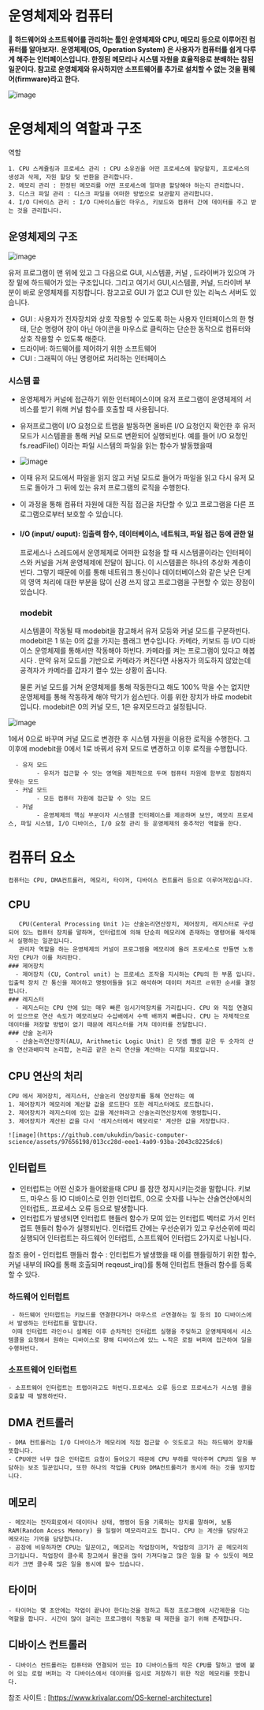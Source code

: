 # 운영체제와 컴퓨터 
🥇 **하드웨어와 소프트웨어를 관리하는 툴인 운영체제와 CPU, 메모리 등으로 이루어진 컴퓨터를 알아보자!.**
   **운영체제(OS, Operation System) 은 사용자가 컴퓨터를 쉽게 다루게 해주는 인터페이스입니다. 한정된 메모리나 시스템 자원을 효율적응로 분배하는 참된 일꾼이다. 참고로 운영체제와 유사하지만 소프트웨어를 추가로 설치할 수 없는 것을 펌웨어(firmware)라고 한다.**
   
![image](https://github.com/ukukdin/basic-computer-science/assets/97656198/ee1f52b5-e904-4436-9ac2-d238f42212eb)

# 운영체제의 역할과 구조
  역할
  
    1. CPU 스케쥴링과 프로세스 관리 : CPU 소유권을 어떤 프로세스에 할당할지, 프로세스의 생성과 삭제, 자원 할당 및 반환을 관리합니다.
    2. 메모리 관리 : 한정된 메모리를 어떤 프로세스에 얼마큼 할당해야 하는지 관리합니다.
    3. 디스크 파일 관리 : 디스크 파일을 어떠한 방법으로 보관할지 관리합니다. 
    4. I/O 디바이스 관리 : I/O 디바이스들인 마우스, 키보드와 컴퓨터 간에 데이터를 주고 받는 것을 관리합니다.

    
## 운영체제의 구조
![image](https://github.com/ukukdin/basic-computer-science/assets/97656198/dbcd9dc3-b364-4e92-a497-358ab37508ca)

유저 프로그램이 맨 위에 있고 그 다음으로 GUI, 시스템콜, 커널 , 드라이버가 있으며 가장 밑에 하드웨어가 있는 구조입니다. 그리고 여기서 GUI,시스템콜, 커널, 드라이버 부분이 바로 운영체제를 지칭합니다. 참고고로 GUI 가 없고 CUI 만 있는 리눅스 서버도 있습니다.

- GUI : 사용자가 전자장치와 상호 작용할 수 있도록 하는 사용자 인터페이스의 한 형태, 단순 명령어 창이 아닌 아이콘을 마우스로 클릭하는 단순한 동작으로 컴퓨터와 상호 작용할 수 있도록 해준다.
- 드라이버: 하드웨어를 제어하기 위한 소프트웨어
- CUI : 그래픽이 아닌 명령어로 처리하는 인터페이스

### 시스템 콜
 - 운영체제가 커널에 접근하기 위한 인터페이스이며 유저 프로그램이 운영체제의 서비스를 받기 위해 커널 함수를 호출할 때 사용됩니다.
 - 유저프로그램이 I/O 요청으로 트랩을 발동하면 올바른 I/O 요청인지 확인한 후 유저 모드가 시스템콜을 통해 커널 모드로 변환되어 실행되빈다. 예를 들어 I/O 요청인 fs.readFile() 이라는 파일 시스템의 파일을 읽는 함수가 발동했을때
 - ![image](https://github.com/ukukdin/basic-computer-science/assets/97656198/f454a01c-6bf9-40bd-b5e8-d7bc0784e98c)
 
 - 이때 유저 모드에서 파일을 읽지 않고 커널 모드로 들어가 파일을 읽고 다시 유저 모드로 돌아가 그 뒤에 있는 유저 프로그램의 로직을 수행한다.
 - 이 과정을 통해 컴퓨터 자원에 대한 직접 접근을 차단할 수 있고 프로그램을 다른 프로그램으로부터 보호할 수 있습니다.
   
 - #### I/O (input/ ouput): 입출력 함수, 데이터베이스, 네트워크, 파일 접근 등에 관한 일

   프로세스나 스레드에서 운영체제로 어떠한 요청을 할 때 시스템콜이라는 인터페이스와 커널을 거쳐 운영체제에 전달이 됩니다.
   이 시스템콜은 하나의 추상화 계층이빈다. 그렇기 때문에 이를 통해 네트워크 통신이나 데이터베이스와 같은 낮은 단계의 영역 처리에 대한 부분을 많이 신경 쓰지 않고 프로그램을 구현할 수 있는 장점이 있습니다.
   ### modebit
    시스템콜이 작동될 때 modebit을 참고해서 유저 모등와 커널 모드를 구분하빈다. modebit은 1 또는 0의 값을 가지는 플래그 변수입니다. 카메라, 키보드 등 I/O 디바이스 운영체제를 통해서만 작동해야 하빈다. 카메라를 켜는 프로그램이 있다고 해봅시다 .
   만약 유저 모드를 기반으로 카메라가 켜진다면 사용자가 의도하지 않았는데 공격자가 카메라를 갑자기 켤수 있는 상황이 옵니다.

   물론 커널 모드를 거쳐 운영체제를 통해 작동한다고 해도 100% 막을 수는 없지만 운영체제를 통해 작동하게 해야 막기가 쉽스빈다. 이를 위한 장치가 바로 modebit 입니다.
   modebit은 0의 커널 모드, 1은 유저모드라고 설정됩니다.

![image](https://github.com/ukukdin/basic-computer-science/assets/97656198/99648ddc-f9c5-4840-b4c6-adaa036b7a33)

1에서 0으로 바꾸며 커널 모드로 변경한 후 시스템 자원을 이용한 로직을 수행한다. 그 이후에 modebit을 0에서 1로 바꿔서 유저 모드로 변경하고 이후 로직을 수행합니다.

      - 유저 모드 
            - 유저가 접근할 수 잇는 영역을 제한적으로 두며 컴퓨터 자원에 함부로 침범하지 못하는 모드
      - 커널 모드 
            - 모든 컴퓨터 자원에 접근할 수 잇는 모드
      - 커널
            - 운영체제의 핵심 부분이자 시스템콜 인터페이스를 제공하며 보안, 메모리 프로세스, 파일 시스템, I/O 디바이스, I/O 요청 관리 등 운영체제의 중추적인 역할을 한다. 

  # 컴퓨터 요소
    컴퓨터는 CPU, DMA컨트롤러, 메모리, 타이머, 디바이스 컨트롤러 등으로 이루어져있습니다. 


  ## CPU
       CPU(Centeral Processing Unit )는 산술논리연산장치, 제어장치, 레지스터로 구성되어 있느 컴퓨터 장치를 말하며, 인터럽트에 의해 단순히 메모리에 존재하는 명령어를 해석해서 실행하는 일꾼입니다. 
       관리자 역할을 하는 운영체제의 커널이 프로그램을 메모리에 올려 프로세스로 만들면 노동자인 CPU가 이를 처리한다. 
    ### 제어장치 
      - 제어장치 (CU, Control unit) 는 프로세스 조작을 지시하는 CPU의 한 부품 입니다. 입출력 장치 간 통신을 제어하고 명령어들을 읽고 해석하며 데이터 처리르 ㄹ위한 순서를 결정합니다.
    ### 레지스터 
      - 레지스터는 CPU 안에 있는 매우 빠른 임시기억장치를 가리킵니다. CPU 와 직접 연결되어 있으므로 연산 속도가 메모리보다 수십배에서 수백 배까지 빠릅니다. CPU 는 자체적으로 데이터를 저장할 방법이 없기 때문에 레지스터를 거쳐 데이터를 전달합니다. 
    ### 산술 논리자 
      - 산술논리연산장치(ALU, Arithmetic Logic Unit) 은 덧셈 뺄셈 같은 두 숫자의 산술 연산과배타적 논리합, 논리곱 같은 논리 연산을 계산하는 디지털 회로입니다. 
  ## CPU 연산의 처리
    CPU 에서 제어장치, 레지스터, 산술논리 연상장치를 통해 연산하는 예
    1. 제어장치가 메모리에 계산할 값을 로드한다 또한 레지스터에도 로드합니다.
    2. 제어장치가 레지스터에 있는 값을 계산하라고 산술논리연산장치에 명령합니다.
    3. 제어장치가 계산된 값을 다시 '레지스터에서 메모리로' 계산한 값을 저장합니다. 
    
    ![image](https://github.com/ukukdin/basic-computer-science/assets/97656198/013cc28d-eee1-4a09-93ba-2043c8225dc6)
 
 ## 인터럽트 
   - 인터럽트는 어떤 신호가 들어왔을때 CPU 를 잠깐 정지시키는것을 말합니다. 키보드, 마우스 등 IO 디바이스로 인한 인터럽트, 0으로 숫자를 나누는 산술연산에서의 인터럽트,. 프로세스 오류 등으로 발생합니다.
   - 인터럽트가 발생되면 인터럽트 핸들러 함수가 모여 있는 인터럽트 벡터로 가서 인터럽트 핸들러 함수가 실행되빈다. 인터럽트 간에는 우선순위가 있고 우선순위에 따리 실행되어 인터럽트는 하드웨어 인터럽트, 스프트웨어 인터럽드 2가지로 나뉩니다.

  참조 용어 
    - 인터럽트 핸들러 함수 : 인터럽트가 발생했을 때 이를 핸들링하기 위한 함수, 커널 내부의 IRQ를 통해 호출되며 reqeust_irq()를 통해 인터럽트 핸들러 함수를 등록할 수 있다. 
  ### 하드웨어 인터럽트 
     - 하드웨어 인터럽트는 키보드를 연결한다거나 마우스르 ㄹ연결하는 일 등의 IO 디바이스에서 발생하는 인터럽트를 말합니다. 
     이때 인터럽트 라인ㅇ니 설꼐된 이후 순차적인 인터럽트 실행을 주잊하고 운영체제에서 시스템콜을 요청해서 원하는 디바이스로 향해 디바이스에 있느 ㄴ작은 로컬 버퍼에 접근하여 일을 수행하빈다. 
  ### 소프트웨어 인터럽트 
    - 소프트웨어 인터럽트는 트랩이라고도 하빈다.프로세스 오류 등으로 프로세스가 시스템 콜을 호출할 때 발동하빈다. 
  
  ## DMA 컨트롤러 
    - DMA 컨트롤러는 I/O 디바이스가 메모리에 직접 접근할 수 잇도로고 하는 하드웨어 장치를 뜻합니다.
    - CPU에만 너무 많은 인터럽트 요청이 들어오기 때문에 CPU 부하를 막아주며 CPU의 일을 부담하는 보조 일꾼입니다, 또한 하나의 작업을 CPU와 DMA컨트롤러가 동시에 하는 것을 방지합니다. 
  ## 메모리
    - 메모리는 전자회로에서 데이터나 상태, 명령어 등을 기록하는 장치를 말하며, 보통 RAM(Random Acess Memory) 을 일컬어 메모리라고도 합니다. CPU 는 계산을 담당하고 메모리는 기억을 담당합니다.
    - 공장에 비유하자면 CPU는 일꾼이고, 메모리는 작업장이며, 작업장의 크기가 곧 메모리의 크기입니다. 작업장이 클수록 창고에서 물건을 많이 가져다놓고 많은 일을 할 수 있듯이 메모리가 크면 클수록 많은 일을 동시에 할수 있습니다. 
  ## 타이머
    - 타이머는 몇 초안에는 작업이 끝나야 한다는것을 정하고 특정 프로그램에 시간제한을 다는 역할을 합니다. 시간이 많이 걸리는 프로그램이 작동할 때 제한을 걸기 위해 존재합니다. 
  ## 디바이스 컨트롤러
    - 디바이스 컨트롤러는 컴퓨터와 연결되어 있는 IO 디바이스들의 작은 CPU를 말하고 옆에 붙어 있는 로컬 버퍼는 각 디바이스에서 데이터를 임시로 저장하기 위한 작은 메모리를 뜻합니다. 


    
   참조 사이트 : [https://www.krivalar.com/OS-kernel-architecture]
